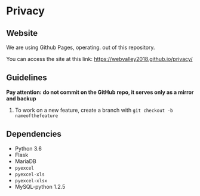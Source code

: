# Privacy

## Website

We are using Github Pages, operating. out of this repository.

You can access the site at this link: https://webvalley2018.github.io/privacy/
 

 
 ## Guidelines

**Pay attention: do not commit on the GitHub repo, it serves only as a mirror and backup**

1. To work on a new feature, create a branch with `git checkout -b nameofthefeature`
 



## Dependencies

* Python 3.6
* Flask
* MariaDB
* `pyexcel`
* `pyexcel-xls`
* `pyexcel-xlsx`
* MySQL-python 1.2.5


